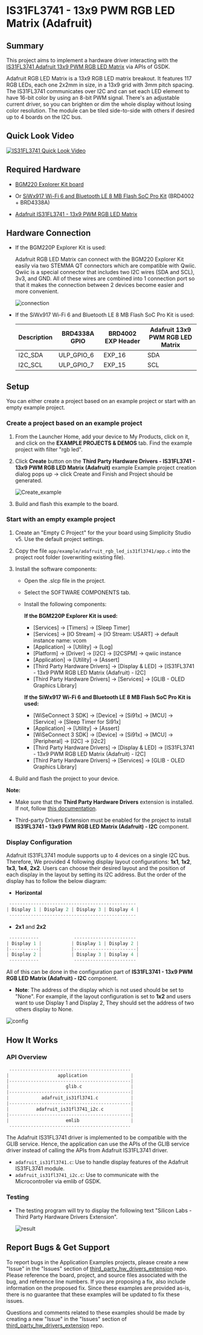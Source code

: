 # IS31FL3741 - 13x9 PWM RGB LED Matrix (Adafruit) #

## Summary ##

This project aims to implement a hardware driver interacting with the [IS31FL3741 Adafruit 13x9 PWM RGB LED Matrix](https://learn.adafruit.com/adafruit-is31fl3741) via APIs of GSDK.

Adafruit RGB LED Matrix is a 13x9 RGB LED matrix breakout. It features 117 RGB LEDs, each one 2x2mm in size, in a 13x9 grid with 3mm pitch spacing. The IS31FL3741 communicates over I2C and can set each LED element to have 16-bit color by using an 8-bit PWM signal. There's an adjustable current driver, so you can brighten or dim the whole display without losing color resolution. The module can be tiled side-to-side with others if desired up to 4 boards on the I2C bus.

## Quick Look Video ##

[![IS31FL3741 Quick Look Video](image/yt_thumbnail.jpg)](https://youtu.be/eNGRJq4ZlzU "Dev Lab - Adafruit 13x9 RGB LED Matrix IS31FL3741 – Silicon Labs")

## Required Hardware ##

- [BGM220 Explorer Kit board](https://www.silabs.com/development-tools/wireless/bluetooth/bgm220-explorer-kit)

- Or [SiWx917 Wi-Fi 6 and Bluetooth LE 8 MB Flash SoC Pro Kit](https://www.silabs.com/development-tools/wireless/wi-fi/siwx917-pk6031a-wifi-6-bluetooth-le-soc-pro-kit?tab=overview) (BRD4002 + BRD4338A)

- [Adafruit IS31FL3741 - 13x9 PWM RGB LED Matrix](https://learn.adafruit.com/adafruit-is31fl3741)

## Hardware Connection ##

- If the BGM220P Explorer Kit is used:

   Adafruit RGB LED Matrix can connect with the BGM220 Explorer Kit easily via two STEMMA QT connectors which are compatible with Qwiic. Qwiic is a special connector that includes two I2C wires (SDA and SCL), 3v3, and GND. All of these wires are combined into 1 connection port so that it makes the connection between 2 devices become easier and more convenient.

   ![connection](image/connection.png)

- If the SiWx917 Wi-Fi 6 and Bluetooth LE 8 MB Flash SoC Pro Kit is used:

     | Description  | BRD4338A GPIO | BRD4002 EXP Header | Adafruit 13x9 PWM RGB LED Matrix |
  | -------------| ------------- | ------------------ | ---------------------------- |
  | I2C_SDA      | ULP_GPIO_6    | EXP_16             | SDA                          |
  | I2C_SCL      | ULP_GPIO_7    | EXP_15             | SCL                          |

## Setup ##

You can either create a project based on an example project or start with an empty example project.

### Create a project based on an example project ###

1. From the Launcher Home, add your device to My Products, click on it, and click on the **EXAMPLE PROJECTS & DEMOS** tab. Find the example project with filter "rgb led".

2. Click **Create** button on the **Third Party Hardware Drivers - IS31FL3741 - 13x9 PWM RGB LED Matrix (Adafruit)** example Example project creation dialog pops up -> click Create and Finish and Project should be generated.

   ![Create_example](image/create_example.png)

3. Build and flash this example to the board.

### Start with an empty example project ###

1. Create an "Empty C Project" for the your board using Simplicity Studio v5. Use the default project settings.

2. Copy the file `app/example/adafruit_rgb_led_is31fl3741/app.c` into the project root folder (overwriting existing file).

3. Install the software components:

   - Open the .slcp file in the project.

   - Select the SOFTWARE COMPONENTS tab.

   - Install the following components:

      **If the BGM220P Explorer Kit is used:**

        - [Services] → [Timers] → [Sleep Timer]
        - [Services] → [IO Stream] → [IO Stream: USART] → default instance name: vcom
        - [Application] → [Utility] → [Log]
        - [Platform] → [Driver] → [I2C] → [I2CSPM] → qwiic instance
        - [Application] → [Utility] → [Assert]
        - [Third Party Hardware Drivers] → [Display & LED] → [IS31FL3741 - 13x9 PWM RGB LED Matrix (Adafruit) - I2C]
        - [Third Party Hardware Drivers] → [Services] → [GLIB - OLED Graphics Library]

      **If the SiWx917 Wi-Fi 6 and Bluetooth LE 8 MB Flash SoC Pro Kit is used:**

        - [WiSeConnect 3 SDK] → [Device] → [Si91x] → [MCU] → [Service] → [Sleep Timer for Si91x]
        - [Application] → [Utility] → [Assert]
        - [WiSeConnect 3 SDK] → [Device] → [Si91x] → [MCU] → [Peripheral] → [I2C] → [i2c2]
        - [Third Party Hardware Drivers] → [Display & LED] → [IS31FL3741 - 13x9 PWM RGB LED Matrix (Adafruit) - I2C]
        - [Third Party Hardware Drivers] → [Services] → [GLIB - OLED Graphics Library]

4. Build and flash the project to your device.

**Note:**

- Make sure that the **Third Party Hardware Drivers** extension is installed. If not, follow [this documentation](https://github.com/SiliconLabs/third_party_hw_drivers_extension/blob/master/README.md#how-to-add-to-simplicity-studio-ide).

- Third-party Drivers Extension must be enabled for the project to install **IS31FL3741 - 13x9 PWM RGB LED Matrix (Adafruit) - I2C** component.

### Display Configuration ###

Adafruit IS31FL3741 module supports up to 4 devices on a single I2C bus. Therefore, We provided 4 following display layout configurations: **1x1**, **1x2**, **1x3**, **1x4**, **2x2**. Users can choose their desired layout and the position of each display in the layout by setting its I2C address. But the order of the display has to follow the below diagram:

- **Horizontal**

```c
 -----------------------------------------------
| Display 1 | Display 2 | Display 3 | Display 4 |
 -----------------------------------------------
```

- **2x1** and **2x2**

```c
 -----------             -----------------------
| Display 1 |           | Display 1 | Display 2 |
|-----------|           |-----------------------|
| Display 2 |           | Display 3 | Display 4 |
 -----------             -----------------------
```

All of this can be done in the configuration part of **IS31FL3741 - 13x9 PWM RGB LED Matrix (Adafruit) - I2C** component.

- **Note**: The address of the display which is not used should be set to "None". For example, if the layout configuration is set to **1x2** and users want to use Display 1 and Display 2, They should set the address of two others display to None.

![config](image/config.png)

## How It Works ##

### API Overview ###

```c
 ---------------------------------------------
|                  application                |
|---------------------------------------------|
|                     glib.c                  |
|---------------------------------------------|
|            adafruit_is31fl3741.c            |
|---------------------------------------------|
|          adafruit_is31fl3741_i2c.c          |
|---------------------------------------------|
|                     emlib                   |
 ---------------------------------------------
```

The Adafruit IS31FL3741 driver is implemented to be compatible with the GLIB service. Hence, the application can use the APIs of the GLIB service driver instead of calling the APIs from Adafruit IS31FL3741 driver.

- `adafruit_is31fl3741.c`: Use to handle display features of the Adafruit IS31FL3741 module.
- `adafruit_is31fl3741_i2c.c`: Use to communicate with the Microcontroller via emlib of GSDK.

### Testing ###

- The testing program will try to display the following text "Silicon Labs - Third Party Hardware Drivers Extension".

   ![result](image/result_test.gif)

## Report Bugs & Get Support ##

To report bugs in the Application Examples projects, please create a new "Issue" in the "Issues" section of [third_party_hw_drivers_extension](https://github.com/SiliconLabs/third_party_hw_drivers_extension) repo. Please reference the board, project, and source files associated with the bug, and reference line numbers. If you are proposing a fix, also include information on the proposed fix. Since these examples are provided as-is, there is no guarantee that these examples will be updated to fix these issues.

Questions and comments related to these examples should be made by creating a new "Issue" in the "Issues" section of [third_party_hw_drivers_extension](https://github.com/SiliconLabs/third_party_hw_drivers_extension) repo.
